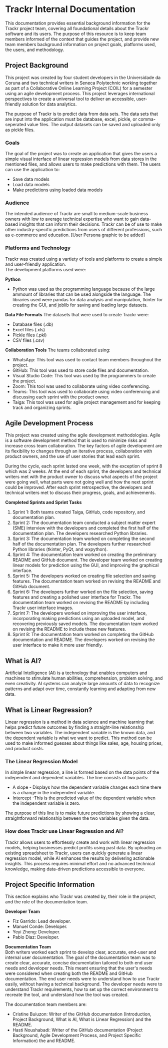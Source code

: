 # Trackr Internal Documentation
This documentation provides essential background information for the Trackr project team, covering all foundational details about the
Trackr software and its users. The purpose of this resource is to keep team members informed of the context that guides the project, and provide new team members background information on project goals, platforms used, the users, and methodology.

## Project Background
This project was created by four student developers in the Universidade da Coruna and two technical writers in Seneca Polytechnic working together as part of a Collaborative Online Learning Project (COIL) for a semester using an agile development process. This project leverages international perspectives to create a universal tool to deliver an accessible, user-friendly solution for data analytics.<br>

The purpose of Trackr is to predict data from data sets. The data sets that are input into the application must be database, excel, pickle, or comma-seperated value files. The output datasets can be saved and uploaded only as pickle files. 


### Goals
The goal of the project was to create an application that gives the users a simple visual interface of linear regression models from data stores in the mentioned files, and allows users to make predictions with them. The users can use the application to: <br>
- Save data models
- Load data models
- Make predictions using loaded data models

### Audience
The intended audience of Trackr are small to medium-scale business owners with low to average technical expertise who want to gain data-based insights that can inform their decisions.  Trackr can be of use to make other industry-specific predictions from users of different professions, such as e-commerce and education.
[User Persona graphic to be added] 

### Platforms and Technology 
Trackr was created using a vartiety of tools and platforms to create a simple and user-friendly application. <br>
The development platforms used were: <br>

**Python**
- Python was used as the programming language because of the large ammount of libraries that can be used alongside the language. The libraries used were pandas for data analysis and manipulation, tkinter for creating the GUI, and joblib for saving and loading large datasets.

**Data File Formats**
The datasets that were used to create Trackr were:
- Database files (.db)
- Excel files (.xls)
- Pickle files (.pkl)
- CSV files (.csv)

 **Collaboration Tools**
The teams collaborated using:
- WhatsApp: This tool was used to contact team members throughout the project.
- GitHub: This tool was used to store code files and documentation.
- Visual Studio Code: This tool was used by the programmers to create the project.
- Zoom: This tool was used to collaborate using video conferencing.
- Teams: This tool was used to collaborate using video conferencing and discussing each sprint with the product owner.
- Taiga: This tool was used for agile project management and for keeping track and organizing sprints.

## Agile Development Process
This project was created using the agile development methodologies. Agile is a software development method that is used to minimize risks and increase cross team collaboration. The key factors of agile development are its flexibility to changes through an iterative process, collaboration with product owners, and the use of user stories that lead each sprint. <br>

During the cycle, each sprint lasted one week, with the exception of sprint 8 which was 2 weeks. At the end of each sprint, the developers and technical writers met with the product owner to discuss what aspects of the project were going well, what parts were not going well and how the next sprint could be improved. After each sprint retrospective, the developers and technical writers met to discuss their progress, goals, and achievements. <br>

**Completed Sprints and Sprint Tasks**
1. Sprint 1: Both teams created Taiga, GitHub, code repository, and documentation plan.
2. Sprint 2: The documentation team conducted a subject matter expert (SME) interview with the developers and completed the first half of the documentation plan. The developers researched Python libraries.
3.  Sprint 3: The documentation team worked on completing the second half of the documentation plan. The developers further researched Python libraries (tkinter, PyQt, and wxpython).
4.  Sprint 4: The documentation team worked on creating the preliminary README and GitHub document. The developer team worked on creating linear models for prediction using the GUI, and improving the graphical interface.
5.  Sprint 5: The developers worked on creating file selection and saving features. The documentation team worked on revising the README and GitHub document.
6.  Sprint 6: The developers further worked on the file selection, saving features and creating a polished user interface for Trackr. The documentation team worked on revising the README by including Trackr user interface images.
7.  Sprint 7: The developers worked on improving the user interface, incorporating making predictions using an uploaded model, and recovering previously saved models. The documentation team worked on revising the README to include these new features.
8.  Sprint 8: The documentation team worked on completing the GitHub documentation and README. The developers worked on revising the user interface to make it more user friendly.

## What is AI? 
Artificial Intelligence (AI) is a technology that enables computers and machines to stimulate human abilities, comprehension, problem solving, and even creativity. AI systems can analyze large amounts of data to recognize patterns and adapt over time, constantly learning and adapting from new data.

## What is Linear Regression? 
Linear regression is a method in data science and machine learning that helps predict future outcomes by finding a straight-line relationship between two variables. The independent variable is the known data, and the dependent variable is what we want to predict. This method can be used to make informed guesses about things like sales, age, housing prices, and product costs. 

### The Linear Regression Model

In simple linear regression, a line is formed based on the data points of the independent and dependent variables. The line consists of two parts:
* A slope - Displays how the dependent variable changes each time there is a change in the independent variable.
* Intercept -This is the predicted value of the dependent variable when the independent variable is zero.

The purpose of this line is to make future predictions by showing a clear, straightforward relationship between
the two variables given the data.

### How does Trackr use Linear Regression and AI? 
Trackr allows users to effortlessly create and work with linear regression models, helping businesses predict profits using past data. By uploading an existing spreadsheet to Trackr, users can quickly generate a linear regression model, while AI enhances the results by delivering actionable insights. This process requires minimal effort and no advanced technical knowledge, making data-driven predictions accessible to everyone.

## Project Specific Information
This section explains who Trackr was created by, their role in the project, and the role of the documentation team. <br>

**Developer Team** <br>
- Fiz Garrido: Lead developer.
- Manuel Conde: Developer.
- Yeyi Zheng: Developer.
- Pablo Diaz: Developer.

**Documentation Team** <br>
Both writers worked each sprint to develop clear, accurate, end-user and internal user documentation. The goal of the documentation team was to create clear, accurate, concise documentation tailored to both end user needs and developer needs. This meant ensuring that the user's needs were considered when creating both the README and GitHub documentation. The end user needs were to understand how to use Trackr easily, without having a technical background. The developer needs were to understand Trackr requirements, how to set up the correct environment to recreate the tool, and understand how the tool was created. <br>

The documentation team members are:

- Cristine Buiuzon: Writer of the GitHub documentation (Introduction, Project Background, What is AI, What is Linear Regression) and the README.
- Hasti Noushabadi: Writer of the GitHub documentation (Project Background, Agile Development Process, and Project Specific Information) the and README.
